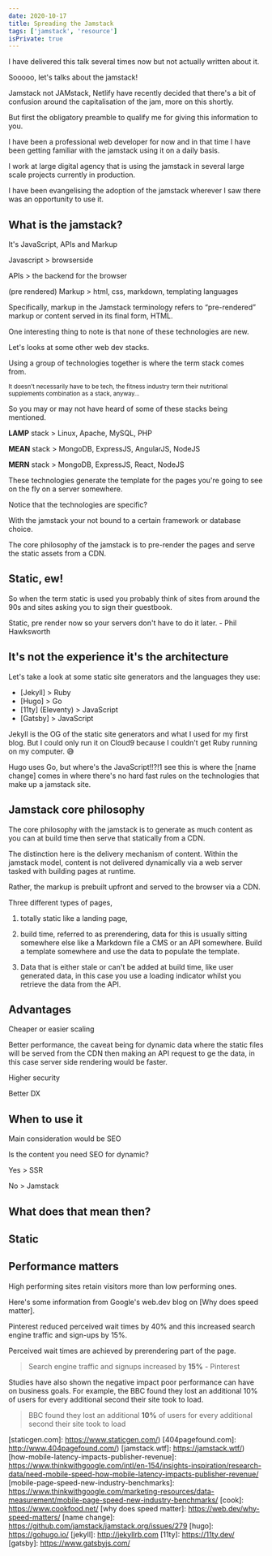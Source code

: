```yaml
---
date: 2020-10-17
title: Spreading the Jamstack
tags: ['jamstack', 'resource']
isPrivate: true
---
```


<script>
  import DateDistance from '$lib/components/date-distance.svelte'
  import Sarcasm from '$lib/components/sarcasm.svelte'
  import Small from '$lib/components/small.svelte'
</script>

I have delivered this talk several times now but not actually written
about it.

Sooooo, let's talks about the jamstack!

Jamstack not JAMstack, Netlify have recently decided that there's a
bit of confusion around the capitalisation of the jam, more on this
shortly.

But first the obligatory preamble to qualify me for giving this
information to you.

I have been a professional web developer for <DateDistance
date="2018-03-08" /> now and in that time I have been getting familiar
with the jamstack using it on a daily basis.

I work at large digital agency that is using the jamstack in several
large scale projects currently in production.

I have been evangelising the adoption of the jamstack wherever I saw
there was an opportunity to use it.

## What is the jamstack?

It's JavaScript, APIs and Markup

Javascript > browserside

APIs > the backend for the browser

(pre rendered) Markup > html, css, markdown, templating languages

Specifically, markup in the Jamstack terminology refers to
“pre-rendered” markup or content served in its final form, HTML.

One interesting thing to note is that none of these technologies are
new.

Let's looks at some other web dev stacks.

Using a group of technologies together is where the term stack comes
from.

<Small>
  It doesn't necessarily have to be tech, the fitness industry term
  their nutritional supplements combination as a stack, anyway...
</Small>

So you may or may not have heard of some of these stacks being
mentioned.

**LAMP** stack > Linux, Apache, MySQL, PHP

**MEAN** stack > MongoDB, ExpressJS, AngularJS, NodeJS

**MERN** stack > MongoDB, ExpressJS, React, NodeJS

These technologies generate the template for the pages you're going to
see on the fly on a server somewhere.

Notice that the technologies are specific?

With the jamstack your not bound to a certain framework or database
choice.

The core philosophy of the jamstack is to pre-render the pages and
serve the static assets from a CDN.

## Static, ew!

So when the term static is used you probably think of sites from
around the 90s and sites asking you to sign their guestbook.

Static, pre render now so your servers don't have to do it later. -
Phil Hawksworth

## It's not the experience it's the architecture

Let's take a look at some static site generators and the languages
they use:

- [Jekyll] > Ruby
- [Hugo] > Go
- [11ty] (Eleventy) > JavaScript
- [Gatsby] > JavaScript

Jekyll is the OG of the static site generators and what I used for my
first blog. But I could only run it on Cloud9 because I couldn't get
Ruby running on my computer. 😅

Hugo uses Go, <Sarcasm fontWeight="700">but where's the
JavaScript!!?!1</Sarcasm> see this is where the [name change] comes in
where there's no hard fast rules on the technologies that make up a
jamstack site.

## Jamstack core philosophy

The core philosophy with the jamstack is to generate as much content
as you can at build time then serve that statically from a CDN.

The distinction here is the delivery mechanism of content. Within the
jamstack model, content is not delivered dynamically via a web server
tasked with building pages at runtime.

Rather, the markup is prebuilt upfront and served to the browser via a
CDN.

Three different types of pages,

1. totally static like a landing page,

2. build time, referred to as prerendering, data for this is usually
   sitting somewhere else like a Markdown file a CMS or an API
   somewhere. Build a template somewhere and use the data to populate
   the template.

3. Data that is either stale or can't be added at build time, like
   user generated data, in this case you use a loading indicator
   whilst you retrieve the data from the API.

## Advantages

Cheaper or easier scaling

Better performance, the caveat being for dynamic data where the static
files will be served from the CDN then making an API request to ge the
data, in this case server side rendering would be faster.

Higher security

Better DX

## When to use it

Main consideration would be SEO

Is the content you need SEO for dynamic?

Yes > SSR

No > Jamstack

## What does that mean then?

## Static

## Performance matters

High performing sites retain visitors more than low performing ones.

Here's some information from Google's web.dev blog on [Why does speed
matter].

Pinterest reduced perceived wait times by 40% and this increased
search engine traffic and sign-ups by 15%.

Perceived wait times are achieved by prerendering part of the page.

> Search engine traffic and signups increased by **15%** - Pinterest

Studies have also shown the negative impact poor performance can have
on business goals. For example, the BBC found they lost an additional
10% of users for every additional second their site took to load.

> BBC found they lost an additional **10%** of users for every
> additional second their site took to load

<!-- Links -->

[smashingmagazine.com]: https://smashingmagazine.com
[jfkt4.nyc]: https://jfkt4.nyc
[reactjs.org]: https://reactjs.org
[store.gatsbyjs.org]: https://store.gatsbyjs.org
[nozzle.io]: https://nozzle.io
[staticgen.com]: https://www.staticgen.com/)
[404pagefound.com]: http://www.404pagefound.com/)
[jamstack.wtf]: https://jamstack.wtf/)
[how-mobile-latency-impacts-publisher-revenue]:
  https://www.thinkwithgoogle.com/intl/en-154/insights-inspiration/research-data/need-mobile-speed-how-mobile-latency-impacts-publisher-revenue/
[mobile-page-speed-new-industry-benchmarks]:
  https://www.thinkwithgoogle.com/marketing-resources/data-measurement/mobile-page-speed-new-industry-benchmarks/
[cook]: https://www.cookfood.net/
[why does speed matter]: https://web.dev/why-speed-matters/
[name change]: https://github.com/jamstack/jamstack.org/issues/279
[hugo]: https://gohugo.io/
[jekyll]: http://jekyllrb.com
[11ty]: https://11ty.dev/
[gatsby]: https://www.gatsbyjs.com/

